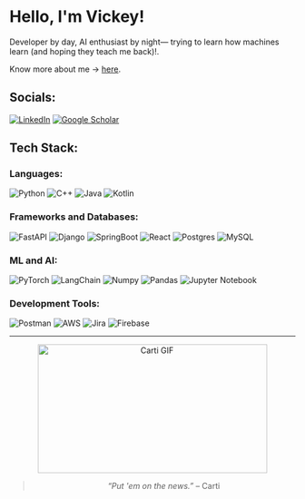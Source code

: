 # Hello, I'm Vickey!
Developer by day, AI enthusiast by night— trying to learn how machines learn (and hoping they teach me back)!.

Know more about me -> [here](https://vickeyghimire.netlify.app/).


## Socials:
[![LinkedIn](https://img.shields.io/badge/LinkedIn-%230077B5.svg?logo=linkedin&logoColor=white)](https://linkedin.com/in/vickeyghimire) [![Google Scholar](https://img.shields.io/badge/GoogleScholar-%230077B5.svg?logo=linkedin&logoColor=white)](https://scholar.google.com/citations?user=67DZ3H0AAAAJ&hl=en) 

## Tech Stack:

###  Languages: 
![Python](https://img.shields.io/badge/python-3670A0?style=for-the-badge&logo=python&logoColor=ffdd54) ![C++](https://img.shields.io/badge/c++-%2300599C.svg?style=for-the-badge&logo=c%2B%2B&logoColor=white) ![Java](https://img.shields.io/badge/java-%23ED8B00.svg?style=for-the-badge&logo=openjdk&logoColor=white) ![Kotlin](https://img.shields.io/badge/kotlin-%237F52FF.svg?style=for-the-badge&logo=kotlin&logoColor=white)

### Frameworks and Databases:
![FastAPI](https://img.shields.io/badge/FastAPI-005571?style=for-the-badge&logo=fastapi) ![Django](https://img.shields.io/badge/django-%23092E20.svg?style=for-the-badge&logo=django&logoColor=white) ![SpringBoot](https://img.shields.io/badge/Spring_Boot-6DB33F?style=for-the-badge&logo=spring-boot&logoColor=white) ![React](https://img.shields.io/badge/react-%2320232a.svg?style=for-the-badge&logo=react&logoColor=%2361DAFB) 
 ![Postgres](https://img.shields.io/badge/postgres-%23316192.svg?style=for-the-badge&logo=postgresql&logoColor=white) ![MySQL](https://img.shields.io/badge/mysql-4479A1.svg?style=for-the-badge&logo=mysql&logoColor=white)

### ML and AI:
 ![PyTorch](https://img.shields.io/badge/Pytorch-FF6C37?style=for-the-badge&logo=pytorch&logoColor=white) ![LangChain](https://img.shields.io/badge/LangChain-ffffff?style=for-the-badge&logo=langchain&logoColor=green) ![Numpy](https://img.shields.io/badge/NumPy-013243?style=for-the-badge&logo=numpy&logoColor=white) ![Pandas](https://img.shields.io/badge/-Pandas-333333?style=for-the-badge&logo=pandas) ![Jupyter Notebook](https://img.shields.io/badge/JupyterNoteBook-013243?style=for-the-badge&logo=jupyter&logoColor=white) 
 
### Development Tools:
![Postman](https://img.shields.io/badge/Postman-FF6C37?style=for-the-badge&logo=postman&logoColor=white) ![AWS](https://img.shields.io/badge/AWS-FF9900?style=for-the-badge&logo=amazonaws&logoColor=white) ![Jira](https://img.shields.io/badge/Jira-0052CC?style=for-the-badge&logo=jira&logoColor=white)  ![Firebase](https://img.shields.io/badge/Firebase-FFCA28?style=for-the-badge&logo=firebase&logoColor=black)


---
<div align="center">

  <img height="227" width="404" src="https://media4.giphy.com/media/v1.Y2lkPWZjZGU1NDk1MGZldHM0N3ZyN2pwdDV5cmNzdjVtNG05YmxwbmhndndhNjZwZHJ5YyZlcD12MV9naWZzX3NlYXJjaCZjdD1n/oahTyQMo26pqJPuhvv/giphy.gif" alt="Carti GIF">

  <blockquote>
    <p><i>“Put 'em on the news.”</i> – Carti</p>
  </blockquote>

</div>
<!-- [![](https://visitcount.itsvg.in/api?id=junggeyy&icon=0&color=0)](https://visitcount.itsvg.in) -->

<!-- Proudly created with GPRM ( https://gprm.itsvg.in ) -->

<!--
**junggeyy/junggeyy** is a ✨ _special_ ✨ repository because its `README.md` (this file) appears on your GitHub profile.

Here are some ideas to get you started:

- 🔭 I’m currently working on ...
- 🌱 I’m currently learning ...
- 👯 I’m looking to collaborate on ...
- 🤔 I’m looking for help with ...
- 💬 Ask me about ...
- 📫 How to reach me: ...
- 😄 Pronouns: ...
- ⚡ Fun fact: ...
-->
